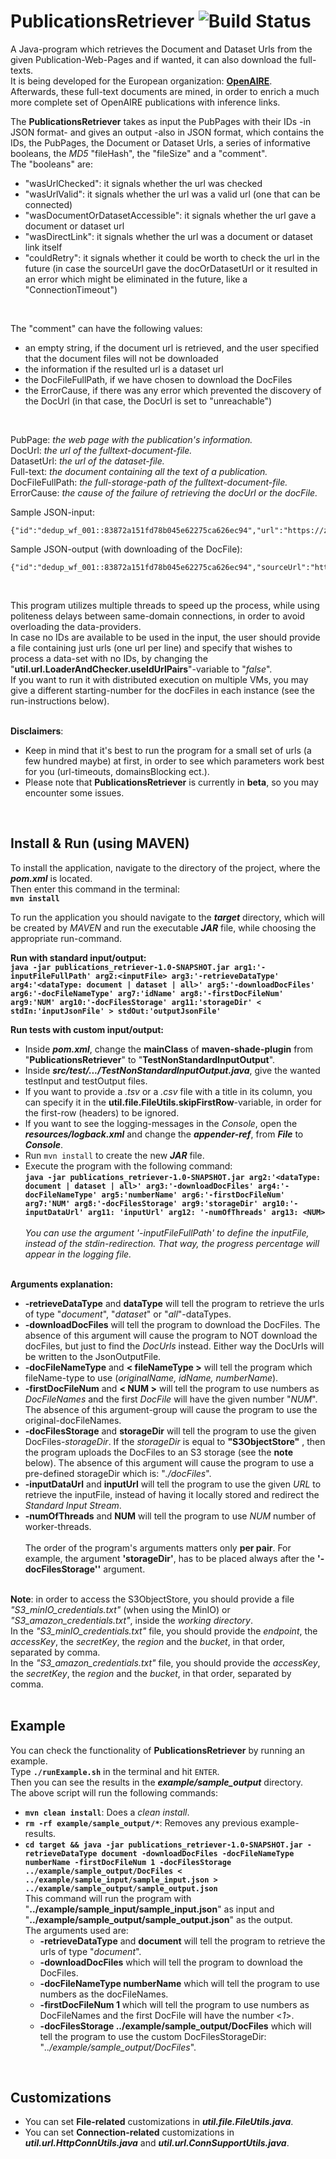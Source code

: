 # PublicationsRetriever    ![Build Status](https://github.com/LSmyrnaios/PublicationsRetriever/workflows/Java%20CI%20with%20Maven/badge.svg?branch=master)

A Java-program which retrieves the Document and Dataset Urls from the given Publication-Web-Pages and if wanted, it can also download the full-texts.<br>
It is being developed for the European organization: [**OpenAIRE**](https://www.openaire.eu/). <br>
Afterwards, these full-text documents are mined, in order to enrich a much more complete set of OpenAIRE publications with inference links.<br>

The **PublicationsRetriever** takes as input the PubPages with their IDs -in JSON format- and gives an output -also in JSON format,
which contains the IDs, the PubPages, the Document or Dataset Urls, a series of informative booleans, the *MD5* "fileHash", the "fileSize" and a "comment".<br>
The "booleans" are:
- "wasUrlChecked": it signals whether the url was checked
- "wasUrlValid": it signals whether the url was a valid url (one that can be connected)
- "wasDocumentOrDatasetAccessible": it signals whether the url gave a document or dataset url
- "wasDirectLink": it signals whether the url was a document or dataset link itself
- "couldRetry": it signals whether it could be worth to check the url in the future (in case the sourceUrl gave the docOrDatasetUrl or it resulted in an error which might be eliminated in the future, like a "ConnectionTimeout")
<br>

The "comment" can have the following values:
- an empty string, if the document url is retrieved, and the user specified that the document files will not be downloaded
- the information if the resulted url is a dataset url
- the DocFileFullPath, if we have chosen to download the DocFiles
- the ErrorCause, if there was any error which prevented the discovery of the DocUrl (in that case, the DocUrl is set to "unreachable")
<br>

PubPage: *the web page with the publication's information.*<br> 
DocUrl: *the url of the fulltext-document-file.*<br>
DatasetUrl: *the url of the dataset-file.*<br>
Full-text: *the document containing all the text of a publication.*<br>
DocFileFullPath: *the full-storage-path of the fulltext-document-file.*<br>
ErrorCause: *the cause of the failure of retrieving the docUrl or the docFile.*<br>

Sample JSON-input:
```
{"id":"dedup_wf_001::83872a151fd78b045e62275ca626ec94","url":"https://zenodo.org/record/884160"}
```
Sample JSON-output (with downloading of the DocFile):
```
{"id":"dedup_wf_001::83872a151fd78b045e62275ca626ec94","sourceUrl":"https://zenodo.org/record/884160","docUrl":"https://zenodo.org/record/884160/files/Data_for_Policy_2017_paper_55.pdf","wasUrlChecked":"true","wasUrlValid":"true","wasDocumentOrDatasetAccessible":"true","wasDirectLink":"false","couldRetry":"true","fileHash":"4e38a82fe1182e62b1c752b50f5ea59b","fileSize":"263917","comment":"/home/lampros/PublicationsRetriever/target/../example/sample_output/DocFiles/dedup_wf_001::83872a151fd78b045e62275ca626ec94.pdf"}
```
<br>

This program utilizes multiple threads to speed up the process, while using politeness delays between same-domain connections, in order to avoid overloading the data-providers.
<br>
In case no IDs are available to be used in the input, the user should provide a file containing just urls (one url per line)
and specify that wishes to process a data-set with no IDs, by changing the "**util.url.LoaderAndChecker.useIdUrlPairs**"-variable to "*false*".
<br>
If you want to run it with distributed execution on multiple VMs, you may give a different starting-number for the docFiles in each instance (see the run-instructions below).<br>
<br>

**Disclaimers**:
- Keep in mind that it's best to run the program for a small set of urls (a few hundred maybe) at first,
    in order to see which parameters work best for you (url-timeouts, domainsBlocking ect.).
- Please note that **PublicationsRetriever** is currently in **beta**, so you may encounter some issues.<br>
<br>

## Install & Run (using MAVEN)
To install the application, navigate to the directory of the project, where the ***pom.xml*** is located.<br>
Then enter this command in the terminal:<br>
**``mvn install``**<br>

To run the application you should navigate to the ***target*** directory, which will be created by *MAVEN* and run the executable ***JAR*** file,
while choosing the appropriate run-command.<br> 

**Run with standard input/output:**<br>
**``java -jar publications_retriever-1.0-SNAPSHOT.jar arg1:'-inputFileFullPath' arg2:<inputFile> arg3:'-retrieveDataType' arg4:'<dataType: document | dataset | all>' arg5:'-downloadDocFiles' arg6:'-docFileNameType' arg7:'idName' arg8:'-firstDocFileNum' arg9:'NUM' arg10:'-docFilesStorage'
arg11:'storageDir' < stdIn:'inputJsonFile' > stdOut:'outputJsonFile'``**<br>

**Run tests with custom input/output:**
- Inside ***pom.xml***, change the **mainClass** of **maven-shade-plugin** from "**PublicationsRetriever**" to "**TestNonStandardInputOutput**".
- Inside ***src/test/.../TestNonStandardInputOutput.java***, give the wanted testInput and testOutput files.<br>
- If you want to provide a *.tsv* or a *.csv* file with a title in its column,
    you can specify it in the **util.file.FileUtils.skipFirstRow**-variable, in order for the first-row (headers) to be ignored.
- If you want to see the logging-messages in the *Console*, open the ***resources/logback.xml***
    and change the ***appender-ref***, from ***File*** to ***Console***.<br>
- Run ``mvn install`` to create the new ***JAR*** file.<br>
- Execute the program with the following command:<br>
**``java -jar publications_retriever-1.0-SNAPSHOT.jar arg2:'<dataType: document | dataset | all>' arg3:'-downloadDocFiles' arg4:'-docFileNameType' arg5:'numberName' arg6:'-firstDocFileNum' arg7:'NUM' arg8:'-docFilesStorage' arg9:'storageDir' arg10:'-inputDataUrl' arg11: 'inputUrl' arg12: '-numOfThreads' arg13: <NUM>``**
<br><br>
*You can use the argument '-inputFileFullPath' to define the inputFile, instead of the stdin-redirection. That way, the progress percentage will appear in the logging file.*
<br><br>

**Arguments explanation:**
- **-retrieveDataType** and **dataType** will tell the program to retrieve the urls of type "*document*", "*dataset*" or "*all*"-dataTypes.
- **-downloadDocFiles** will tell the program to download the DocFiles.
    The absence of this argument will cause the program to NOT download the docFiles, but just to find the *DocUrls* instead.
    Either way the DocUrls will be written to the JsonOutputFile.
- **-docFileNameType** and **< fileNameType >** will tell the program which fileName-type to use (*originalName, idName, numberName*).
- **-firstDocFileNum** and **< NUM >** will tell the program to use numbers as *DocFileNames* and the first *DocFile* will have the given number "*NUM*".
    The absence of this argument-group will cause the program to use the original-docFileNames.
- **-docFilesStorage** and **storageDir** will tell the program to use the given DocFiles-*storageDir*.
    If the *storageDir* is equal to **"S3ObjectStore"** , then the program uploads the DocFiles to an S3 storage (see the **note** below).
    The absence of this argument will cause the program to use a pre-defined storageDir which is: "*./docFiles*".
- **-inputDataUrl** and **inputUrl** will tell the program to use the given *URL* to retrieve the inputFile, instead of having it locally stored and redirect the *Standard Input Stream*.
- **-numOfThreads** and **NUM** will tell the program to use *NUM* number of worker-threads.
<br><br>
  The order of the program's arguments matters only **per pair**. For example, the argument **'storageDir'**, has to be placed always after the **'-docFilesStorage''** argument.
  <br><br>

**Note**: in order to access the S3ObjectStore, you should provide a file *"S3_minIO_credentials.txt"* (when using the MinIO) or *"S3_amazon_credentials.txt"*, inside the *working directory*.<br>
In the *"S3_minIO_credentials.txt"* file, you should provide the *endpoint*, the *accessKey*, the *secretKey*, the *region* and the *bucket*, in that order, separated by comma.<br>
In the *"S3_amazon_credentials.txt"* file, you should provide the *accessKey*, the *secretKey*, the *region* and the *bucket*, in that order, separated by comma.<br>
<br>


## Example
You can check the functionality of **PublicationsRetriever** by running an example.<br>
Type **`./runExample.sh`** in the terminal and hit `ENTER`.<br>
Then you can see the results in the ***example/sample_output*** directory.<br>
The above script will run the following commands:
- **`mvn clean install`**: Does a *clean install*.
- **`rm -rf example/sample_output/*`**: Removes any previous example-results.
- **``cd target &&
    java -jar publications_retriever-1.0-SNAPSHOT.jar -retrieveDataType document -downloadDocFiles -docFileNameType numberName -firstDocFileNum 1 -docFilesStorage ../example/sample_output/DocFiles
    < ../example/sample_input/sample_input.json > ../example/sample_output/sample_output.json``**<br>
    This command will run the program with "**../example/sample_input/sample_input.json**" as input
    and "**../example/sample_output/sample_output.json**" as the output.<br>
    The arguments used are:
    - **-retrieveDataType** and **document** will tell the program to retrieve the urls of type "*document*".
    - **-downloadDocFiles** which will tell the program to download the DocFiles.
    - **-docFileNameType numberName** which will tell the program to use numbers as the docFileNames.
    - **-firstDocFileNum 1** which will tell the program to use numbers as DocFileNames and the first DocFile will have the number <*1*>.
    - **-docFilesStorage ../example/sample_output/DocFiles** which will tell the program to use the custom DocFilesStorageDir: "*../example/sample_output/DocFiles*".
<br>

## Customizations
- You can set **File-related** customizations in ***util.file.FileUtils.java***.
- You can set **Connection-related** customizations in ***util.url.HttpConnUtils.java*** and ***util.url.ConnSupportUtils.java***.
